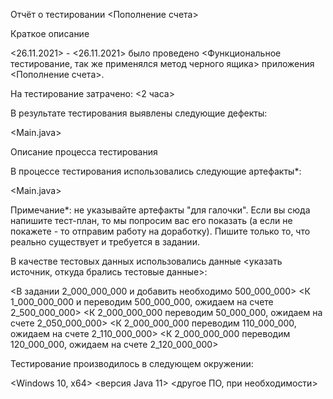 Отчёт о тестировании <Пополнение счета>

Краткое описание

<26.11.2021> - <26.11.2021> было проведено <Функциональное тестирование, так же применялся метод черного ящика> приложения <Пополнение счета>.

На тестирование затрачено: <2 часа>

В результате тестирования выявлены следующие дефекты:

<Main.java>

Описание процесса тестирования

В процессе тестирования использовались следующие артефакты*:

<Main.java>

Примечание*: не указывайте артефакты "для галочки". Если вы сюда напишите тест-план, то мы попросим вас его показать (а если не покажете - то отправим работу на доработку). Пишите только то, что реально существует и требуется в задании.

В качестве тестовых данных использовались данные <указать источник, откуда брались тестовые данные>:

<В задании 2_000_000_000 и добавить необходимо 500_000_000>
<К 1_000_000_000 и переводим 500_000_000, ожидаем на счете 2_500_000_000>
<К 2_000_000_000 переводим 50_000_000, ожидаем на счете 2_050_000_000>
<К 2_000_000_000 переводим 110_000_000, ожидаем на счете 2_110_000_000>
<К 2_000_000_000 переводим 120_000_000, ожидаем на счете 2_120_000_000>


Тестирование производилось в следующем окружении:

<Windows 10, x64>
<версия Java 11>
<другое ПО, при необходимости>